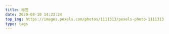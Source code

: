 ```yaml
---
title: 标签
date: 2020-08-10 14:23:24
top_img: https://images.pexels.com/photos/1111313/pexels-photo-1111313.jpeg?auto=compress&cs=tinysrgb&dpr=2&h=750&w=1260
type: tags
---
```


